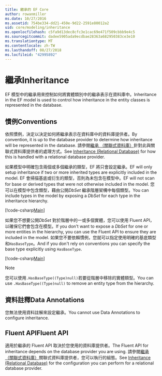 ```yaml
---
title: 繼承的 EF Core
author: rowanmiller
ms.date: 10/27/2016
ms.assetid: 754be334-dd21-450e-9d22-2591e80012a2
uid: core/modeling/inheritance
ms.openlocfilehash: c5fa9d13dec8cfc3e1cac69e471f509cbbb9e4c5
ms.sourcegitcommit: dadee5905ada9ecdbae28363a682950383ce3e10
ms.translationtype: MT
ms.contentlocale: zh-TW
ms.lasthandoff: 08/27/2018
ms.locfileid: "42995892"
---
```

# <a name="inheritance"></a><span data-ttu-id="94641-102">繼承</span><span class="sxs-lookup"><span data-stu-id="94641-102">Inheritance</span></span>

<span data-ttu-id="94641-103">EF 模型中的繼承用來控制如何將實體類別中的繼承表示在資料庫中。</span><span class="sxs-lookup"><span data-stu-id="94641-103">Inheritance in the EF model is used to control how inheritance in the entity classes is represented in the database.</span></span>

## <a name="conventions"></a><span data-ttu-id="94641-104">慣例</span><span class="sxs-lookup"><span data-stu-id="94641-104">Conventions</span></span>

<span data-ttu-id="94641-105">依照慣例，決定以決定如何將繼承表示在資料庫中的資料庫提供者。</span><span class="sxs-lookup"><span data-stu-id="94641-105">By convention, it is up to the database provider to determine how inheritance will be represented in the database.</span></span> <span data-ttu-id="94641-106">請參閱[繼承 （關聯式資料庫）](relational/inheritance.md)針對此與關聯式資料庫提供者的處理方式。</span><span class="sxs-lookup"><span data-stu-id="94641-106">See [Inheritance (Relational Database)](relational/inheritance.md) for how this is handled with a relational database provider.</span></span>

<span data-ttu-id="94641-107">如果模型中明確包含兩個或多個繼承的類型，EF 將只會設定繼承。</span><span class="sxs-lookup"><span data-stu-id="94641-107">EF will only setup inheritance if two or more inherited types are explicitly included in the model.</span></span> <span data-ttu-id="94641-108">EF 會掃描基底或衍生的類型，否則為未包含在模型中。</span><span class="sxs-lookup"><span data-stu-id="94641-108">EF will not scan for base or derived types that were not otherwise included in the model.</span></span> <span data-ttu-id="94641-109">您可以在模型中包含類型，藉由公開*DbSet<TEntity>* 繼承階層架構中每個類型。</span><span class="sxs-lookup"><span data-stu-id="94641-109">You can include types in the model by exposing a *DbSet<TEntity>* for each type in the inheritance hierarchy.</span></span>

[!code-csharp[Main](../../../samples/core/Modeling/Conventions/Samples/InheritanceDbSets.cs?highlight=3-4&name=Model)]

<span data-ttu-id="94641-110">如果您不想要公開*DbSet<TEntity>* 對於階層中的一或多個實體，您可以使用 Fluent API，以確保它們會包含在模型。</span><span class="sxs-lookup"><span data-stu-id="94641-110">If you don't want to expose a *DbSet<TEntity>* for one or more entities in the hierarchy, you can use the Fluent API to ensure they are included in the model.</span></span>
<span data-ttu-id="94641-111">如果您不要依賴慣例，您就可以指定使用明確的基底類型和`HasBaseType`。</span><span class="sxs-lookup"><span data-stu-id="94641-111">And if you don't rely on conventions you can specify the base type explicitly using `HasBaseType`.</span></span>

[!code-csharp[Main](../../../samples/core/Modeling/Conventions/Samples/InheritanceModelBuilder.cs?highlight=7&name=Context)]

> [!NOTE]
> <span data-ttu-id="94641-112">您可以使用`.HasBaseType((Type)null)`若要從階層中移除的實體類型。</span><span class="sxs-lookup"><span data-stu-id="94641-112">You can use `.HasBaseType((Type)null)` to remove an entity type from the hierarchy.</span></span>

## <a name="data-annotations"></a><span data-ttu-id="94641-113">資料註釋</span><span class="sxs-lookup"><span data-stu-id="94641-113">Data Annotations</span></span>

<span data-ttu-id="94641-114">您無法使用資料註解來設定繼承。</span><span class="sxs-lookup"><span data-stu-id="94641-114">You cannot use Data Annotations to configure inheritance.</span></span>

## <a name="fluent-api"></a><span data-ttu-id="94641-115">Fluent API</span><span class="sxs-lookup"><span data-stu-id="94641-115">Fluent API</span></span>

<span data-ttu-id="94641-116">適用於繼承的 Fluent API 取決於您使用的資料庫提供者。</span><span class="sxs-lookup"><span data-stu-id="94641-116">The Fluent API for inheritance depends on the database provider you are using.</span></span> <span data-ttu-id="94641-117">請參閱[繼承 （關聯式資料庫）](relational/inheritance.md)關聯式資料庫提供者，您可以執行的組態。</span><span class="sxs-lookup"><span data-stu-id="94641-117">See [Inheritance (Relational Database)](relational/inheritance.md) for the configuration you can perform for a relational database provider.</span></span>
